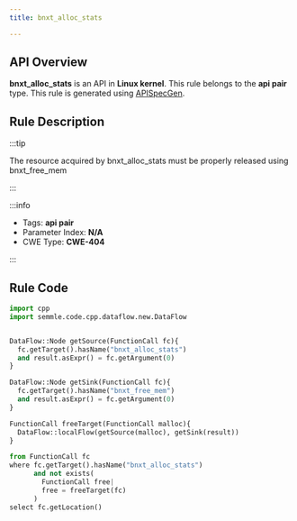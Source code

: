 ```yaml
---
title: bnxt_alloc_stats

---
```



## API Overview
**bnxt_alloc_stats** is an API in **Linux kernel**. This rule belongs to the **api pair** type. This rule is generated using [APISpecGen](../../tools/APISpecGen).
## Rule Description

:::tip

The resource acquired by bnxt_alloc_stats must be properly released using bnxt_free_mem

:::

:::info

- Tags: **api pair**
- Parameter Index: **N/A**
- CWE Type: **CWE-404**

:::

## Rule Code
```python
import cpp
import semmle.code.cpp.dataflow.new.DataFlow


DataFlow::Node getSource(FunctionCall fc){
  fc.getTarget().hasName("bnxt_alloc_stats")
  and result.asExpr() = fc.getArgument(0)
}

DataFlow::Node getSink(FunctionCall fc){
  fc.getTarget().hasName("bnxt_free_mem")
  and result.asExpr() = fc.getArgument(0)
}

FunctionCall freeTarget(FunctionCall malloc){
  DataFlow::localFlow(getSource(malloc), getSink(result))
}

from FunctionCall fc
where fc.getTarget().hasName("bnxt_alloc_stats")
      and not exists(
        FunctionCall free| 
        free = freeTarget(fc)
      )
select fc.getLocation()

    
```
